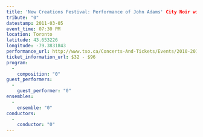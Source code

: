 ```yaml
---
title: 'New Creations Festival: Performance of John Adams' City Noir with the Toronto Symphony Orchestra'
tribute: "0"
datestamp: 2011-03-05
event_time: 07:30 PM
location: Toronto
latitude: 43.653226
longitude: -79.3831843
performance_url: http://www.tso.ca/Concerts-And-Tickets/Events/2010-2011-Season/City-Noir.aspx
ticket_information_url: $32 - $96
program: 
  -
    composition: "0"
guest_performers: 
  -
    guest_performer: "0"
ensembles: 
  -
    ensemble: "0"
conductors: 
  -
    conductor: "0"
---
```

